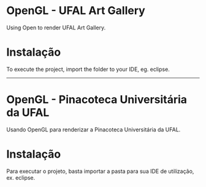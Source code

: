 ﻿OpenGL - UFAL Art Gallery
===========

Using Open to render UFAL Art Gallery.


Instalação
==

To execute the project, import the folder to your IDE, eg. eclipse.

---

OpenGL - Pinacoteca Universitária da UFAL
===========

Usando OpenGL para renderizar a Pinacoteca Universitária da UFAL.


Instalação
==

Para executar o projeto, basta importar a pasta para sua IDE de utilização, ex. eclipse.
